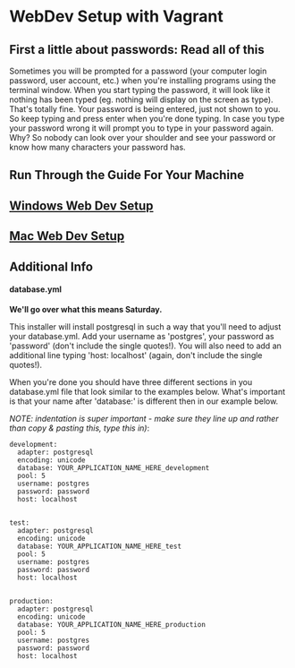 WebDev Setup with Vagrant
==================

First a little about passwords: Read all of this
------------------

Sometimes you will be prompted for a password (your computer login password, user account, etc.) when you're installing programs using the terminal window.  When you start typing the password, it will look like it nothing has been typed (eg. nothing will display on the screen as type).  That's totally fine. Your password is being entered, just not shown to you. So keep typing and press enter when you're done typing.  In case you type your password wrong it will prompt you to type in your password again.  Why? So nobody can look over your shoulder and see your password or know how many characters your password has.


Run Through the Guide For Your Machine
-------------

## [Windows Web Dev Setup](windows-online.md)
## [Mac Web Dev Setup](mac-online.md)


Additional Info
---------------

#### database.yml

**We'll go over what this means Saturday.**


This installer will install postgresql in such a way that you'll need to adjust your database.yml. Add your username as 'postgres', your password as 'password' (don't include the single quotes!). You will also need to add an additional line typing 'host: localhost' (again, don't include the single quotes!).

When you're done you should have three different sections in you database.yml file that look similar to the examples below. What's important is that your name after 'database:' is different then in our example below.

_NOTE: indentation is super important - make sure they line up and rather than copy & pasting this, type this in)_:

```
development:
  adapter: postgresql
  encoding: unicode
  database: YOUR_APPLICATION_NAME_HERE_development
  pool: 5
  username: postgres
  password: password
  host: localhost
  
  
test:
  adapter: postgresql
  encoding: unicode
  database: YOUR_APPLICATION_NAME_HERE_test
  pool: 5
  username: postgres
  password: password
  host: localhost
  
  
production:
  adapter: postgresql
  encoding: unicode
  database: YOUR_APPLICATION_NAME_HERE_production
  pool: 5
  username: postgres
  password: password
  host: localhost
```
